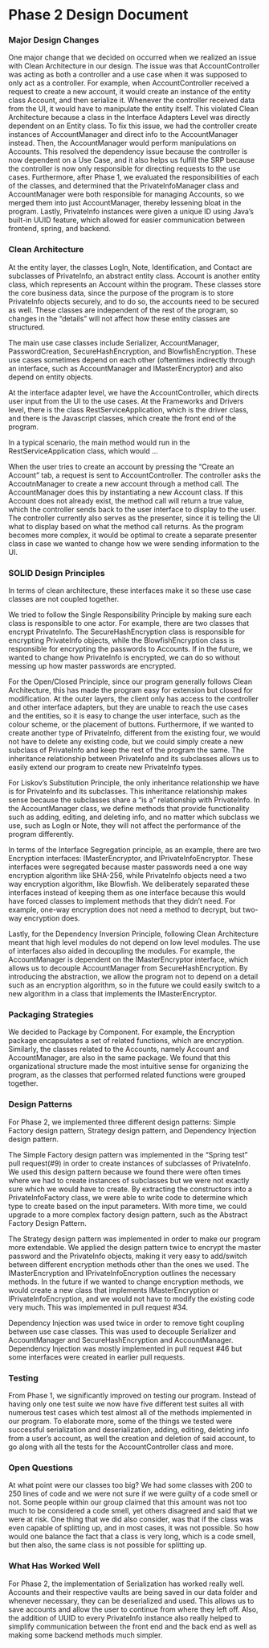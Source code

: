# Phase 2 Design Document

### Major Design Changes

One major change that we decided on occurred when we realized an issue with Clean Architecture in our design. The issue was that AccountController was acting as both a controller and a use case when it was supposed to only act as a controller. For example, when AccountController received a request to create a new account, it would create an instance of the entity class Account, and then serialize it. Whenever the controller received data from the UI, it would have to manipulate the entity itself. This violated Clean Architecture because a class in the Interface Adapters Level was directly dependent on an Entity class. To fix this issue, we had the controller create instances of AccountManager and direct info to the AccountManager instead. Then, the AccountManager would perform manipulations on Accounts. This resolved the dependency issue because the controller is now dependent on a Use Case, and it also helps us fulfill the SRP because the controller is now only responsible for directing requests to the use cases. Furthermore, after Phase 1, we evaluated the responsibilities of each of the classes, and determined that the PrivateInfoManager class and AccountManager were both responsible for managing Accounts, so we merged them into just AccountManager, thereby lessening bloat in the program. Lastly, PrivateInfo instances were given a unique ID using Java’s built-in UUID feature, which allowed for easier communication between frontend, spring, and backend.

### Clean Architecture

At the entity layer, the classes LogIn, Note, Identification, and Contact are subclasses of PrivateInfo, an abstract entity class. Account is another entity class, which represents an Account within the program. These classes store the core business data, since the purpose of the program is to store PrivateInfo objects securely, and to do so, the accounts need to be secured as well. These classes are independent of the rest of the program, so changes in the “details” will not affect how these entity classes are structured.

The main use case classes include Serializer, AccountManager, PasswordCreation, SecureHashEncryption, and BlowfishEncryption. These use cases sometimes depend on each other (oftentimes indirectly through an interface, such as AccountManager and IMasterEncryptor) and also depend on entity objects.

At the interface adapter level, we have the AccountController, which directs user input from the UI to the use cases. At the Frameworks and Drivers level, there is the class RestServiceApplication, which is the driver class, and there is the Javascript classes, which create the front end of the program. 

In a typical scenario, the main method would run in the RestServiceApplication class, which would …

When the user tries to create an account by pressing the “Create an Account” tab, a request is sent to AccountController. The controller asks the AccoutnManager to create a new account through a method call. The AccountManager does this by instantiating a new Account class. If this Account does not already exist, the method call will return a true value, which the controller sends back to the user interface to display to the user. The controller currently also serves as the presenter, since it is telling the UI what to display based on what the method call returns. As the program becomes more complex, it would be optimal to create a separate presenter class in case we wanted to change how we were sending information to the UI. 

### SOLID Design Principles
In terms of clean architecture, these interfaces make it so these use case classes are not coupled together.

We tried to follow the Single Responsibility Principle by making sure each class is responsible to one actor. For example, there are two classes that encrypt PrivateInfo. The SecureHashEncryption class is responsible for encrypting PrivateInfo objects, while the BlowfishEncryption class is responsible for encrypting the passwords to Accounts. If in the future, we wanted to change how PrivateInfo is encrypted, we can do so without messing up how master passwords are encrypted. 

For the Open/Closed Principle, since our program generally follows Clean Architecture, this has made the program easy for extension but closed for modification. At the outer layers, the client only has access to the controller and other interface adapters, but they are unable to reach the use cases and the entities, so it is easy to change the user interface, such as the colour scheme, or the placement of buttons. Furthermore, if we wanted to create another type of PrivateInfo, different from the existing four, we would not have to delete any existing code, but we could simply create a new subclass of PrivateInfo and keep the rest of the program the same. The inheritance relationship between PrivateInfo and its subclasses allows us to easily extend our program to create new PrivateInfo types. 

For Liskov’s Substitution Principle, the only inheritance relationship we have is for PrivateInfo and its subclasses. This inheritance relationship makes sense because the subclasses share a “is a” relationship with PrivateInfo. In the AccountManager class, we define methods that provide functionality such as adding, editing, and deleting info, and no matter which subclass we use, such as LogIn or Note, they will not affect the performance of the program differently.

In terms of the Interface Segregation principle, as an example, there are two Encryption interfaces: IMasterEncryptor, and IPrivateInfoEncryptor. These interfaces were segregated because master passwords need a one way encryption algorithm like SHA-256, while PrivateInfo objects need a two way encryption algorithm, like Blowfish. We deliberately separated these interfaces instead of keeping them as one interface because this would have forced classes to implement methods that they didn’t need. For example, one-way encryption does not need a method to decrypt, but two-way encryption does. 

Lastly, for the Dependency Inversion Principle, following Clean Architecture meant that high level modules do not depend on low level modules. The use of interfaces also aided in decoupling the modules. For example, the AccountManager is dependent on the IMasterEncryptor interface, which allows us to decouple AccountManager from SecureHashEncryption. By introducing the abstraction, we allow the program not to depend on a detail such as an encryption algorithm, so in the future we could easily switch to a new algorithm in a class that implements the IMasterEncryptor. 

### Packaging Strategies

We decided to Package by Component. For example, the Encryption package encapsulates a set of related functions, which are encryption. Similarly, the classes related to the Accounts, namely Account and AccountManager, are also in the same package. We found that this organizational structure made the most intuitive sense for organizing the program, as the classes that performed related functions were grouped together.

### Design Patterns

For Phase 2, we implemented three different design patterns: Simple Factory design pattern, Strategy design pattern, and Dependency Injection design pattern.

The Simple Factory design pattern was implemented in the “Spring test” pull request(#9) in order to create instances of subclasses of PrivateInfo. We used this design pattern because we found there were often times where we had to create instances of subclasses but we were not exactly sure which we would have to create. By extracting the constructors into a PrivateInfoFactory class, we were able to write code to determine which type to create based on the input parameters. With more time, we could upgrade to a more complex factory design pattern, such as the Abstract Factory Design Pattern.

The Strategy design pattern was implemented in order to make our program more extendable. We applied the design pattern twice to encrypt the master password and the PrivateInfo objects, making it very easy to add/switch between different encryption methods other than the ones we used. The IMasterEncryption and IPrivateInfoEncryption outlines the necessary methods. In the future if we wanted to change encryption methods, we would create a new class that implements IMasterEncryption or IPrivateInfoEncryption, and we would not have to modify the existing code very much. This was implemented in pull request #34.

Dependency Injection was used twice in order to remove tight coupling between use case classes. This was used to decouple Serializer and AccountManager and SecureHashEncryption and AccountManager. Dependency Injection was mostly implemented in pull request #46 but some interfaces were created in earlier pull requests.

### Testing

From Phase 1, we significantly improved on testing our program. Instead of having only one test suite we now have five different test suites all with numerous test cases which test almost all of the methods implemented in our program. To elaborate more, some of the things we tested were successful serialization and deserialization, adding, editing, deleting info from a user’s account, as well the creation and deletion of said account, to go along with all the tests for the AccountController class and more.

### Open Questions

At what point were our classes too big? We had some classes with 200 to 250 lines of code and we were not sure if we were guilty of a code smell or not. Some people within our group claimed that this amount was not too much to be considered a code smell, yet others disagreed and said that we were at risk. One thing that we did also consider, was that if the class was even capable of splitting up, and in most cases, it was not possible. So how would one balance the fact that a class is very long, which is a code smell, but then also, the same class is not possible for splitting up.

### What Has Worked Well

For Phase 2, the implementation of Serialization has worked really well. Accounts and their respective vaults are being saved in our data folder and whenever necessary, they can be deserialized and used. This allows us to save accounts and allow the user to continue from where they left off. Also, the addition of UUID to every PrivateInfo instance also really helped to simplify communication between the front end and the back end as well as making some backend methods much simpler.

